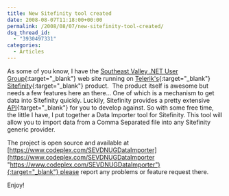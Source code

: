 ```yaml
---
title: New Sitefinity tool created
date: 2008-08-07T11:18:00+00:00
permalink: /2008/08/07/new-sitefinity-tool-created/
dsq_thread_id:
  - "3930497331"
categories:
  - Articles
---
```

As some of you know, I have the [Southeast Valley .NET User Group](https://www.sevdnug.org/){:target="_blank"} web site running on [Telerik's](https://www.telerik.com/){:target="_blank"} [Sitefinity](https://www.sitefinity.com/){:target="_blank"} product.  The product itself is awesome but needs a few features here an there... One of which is a mechanism to get data into Sitefinity quickly. Luckily, Sitefinity provides a pretty extensive [API](https://www.sitefinity.com/help/developer-manual){:target="_blank"} for you to develop against. So with some free time, the little I have, I put together a Data Importer tool for Sitefinity. This tool will allow you to import data from a Comma Separated file into any Sitefinity generic provider.

The project is open source and available at [https://www.codeplex.com/SEVDNUGDataImporter](https://www.codeplex.com/SEVDNUGDataImporter "https://www.codeplex.com/SEVDNUGDataImporter"){:target="_blank"} please report any problems or feature request there.

Enjoy!